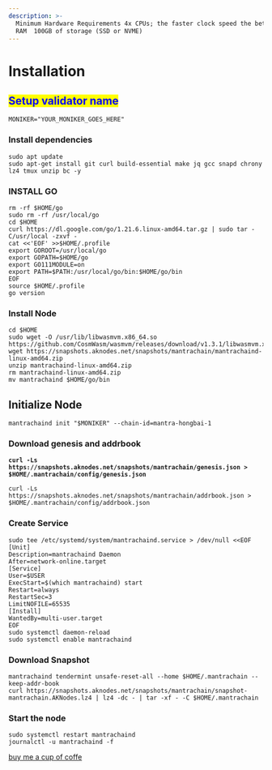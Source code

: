 ```yaml
---
description: >-
  Minimum Hardware Requirements 4x CPUs; the faster clock speed the better  8GB
  RAM  100GB of storage (SSD or NVME)
---
```


# Installation

## <mark style="color:blue;">Setup validator name</mark> <a href="#setup-validator-name" id="setup-validator-name"></a>

```
MONIKER="YOUR_MONIKER_GOES_HERE"
```

### Install dependencies <a href="#install-dependencies" id="install-dependencies"></a>

```
sudo apt update
sudo apt-get install git curl build-essential make jq gcc snapd chrony lz4 tmux unzip bc -y
```

### **INSTALL GO**

```
rm -rf $HOME/go
sudo rm -rf /usr/local/go
cd $HOME
curl https://dl.google.com/go/1.21.6.linux-amd64.tar.gz | sudo tar -C/usr/local -zxvf -
cat <<'EOF' >>$HOME/.profile
export GOROOT=/usr/local/go
export GOPATH=$HOME/go
export GO111MODULE=on
export PATH=$PATH:/usr/local/go/bin:$HOME/go/bin
EOF
source $HOME/.profile
go version
```

### Install Node

```
cd $HOME
sudo wget -O /usr/lib/libwasmvm.x86_64.so https://github.com/CosmWasm/wasmvm/releases/download/v1.3.1/libwasmvm.x86_64.so
wget https://snapshots.aknodes.net/snapshots/mantrachain/mantrachaind-linux-amd64.zip
unzip mantrachaind-linux-amd64.zip
rm mantrachaind-linux-amd64.zip
mv mantrachaind $HOME/go/bin

```

## **Initialize Node**

```
mantrachaind init "$MONIKER" --chain-id=mantra-hongbai-1
```

### Download genesis and addrbook

<pre><code><strong>curl -Ls https://snapshots.aknodes.net/snapshots/mantrachain/genesis.json > $HOME/.mantrachain/config/genesis.json
</strong></code></pre>

```
curl -Ls https://snapshots.aknodes.net/snapshots/mantrachain/addrbook.json > $HOME/.mantrachain/config/addrbook.json
```

### **Create Service**

```
sudo tee /etc/systemd/system/mantrachaind.service > /dev/null <<EOF
[Unit]
Description=mantrachaind Daemon
After=network-online.target
[Service]
User=$USER
ExecStart=$(which mantrachaind) start
Restart=always
RestartSec=3
LimitNOFILE=65535
[Install]
WantedBy=multi-user.target
EOF
sudo systemctl daemon-reload
sudo systemctl enable mantrachaind
```

### **Download Snapshot**

```
mantrachaind tendermint unsafe-reset-all --home $HOME/.mantrachain --keep-addr-book 
curl https://snapshots.aknodes.net/snapshots/mantrachain/snapshot-mantrachain.AKNodes.lz4 | lz4 -dc - | tar -xf - -C $HOME/.mantrachain
```

### Start the node

```
sudo systemctl restart mantrachaind
journalctl -u mantrachaind -f
```

[buy me a cup of coffe](https://www.paypal.com/paypalme/AbdelAkridi?country.x=NL\&locale.x=en\_US)

